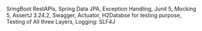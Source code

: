 SringBoot RestAPIs, Spring Data JPA, Exception Handling, Junit 5, Mocking 5, AssertJ 3.24.2, Swagger, Actuator, H2Databse for testing purpose, Testing of All three Layers, Logging: SLF4J
